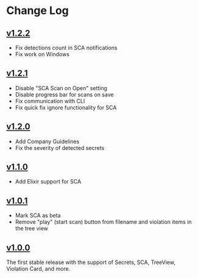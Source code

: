 # Change Log

## [v1.2.2]

- Fix detections count in SCA notifications
- Fix work on Windows

## [v1.2.1]

- Disable "SCA Scan on Open" setting
- Disable progress bar for scans on save
- Fix communication with CLI
- Fix quick fix ignore functionality for SCA

## [v1.2.0]

- Add Company Guidelines
- Fix the severity of detected secrets

## [v1.1.0]

- Add Elixir support for SCA

## [v1.0.1]

- Mark SCA as beta
- Remove "play" (start scan) button from filename and violation items in the tree view

## [v1.0.0]

The first stable release with the support of Secrets, SCA, TreeView, Violation Card, and more.

[v1.2.2]: https://github.com/cycodehq/vscode-extension/releases/tag/v1.2.2

[v1.2.1]: https://github.com/cycodehq/vscode-extension/releases/tag/v1.2.1

[v1.2.0]: https://github.com/cycodehq/vscode-extension/releases/tag/v1.2.0

[v1.1.0]: https://github.com/cycodehq/vscode-extension/releases/tag/v1.1.0

[v1.0.1]: https://github.com/cycodehq/vscode-extension/releases/tag/v1.0.1

[v1.0.0]: https://github.com/cycodehq/vscode-extension/releases/tag/v1.0.0 

